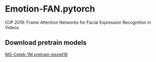 # Emotion-FAN.pytorch
 ICIP 2019: Frame Attention Networks for Facial Expression Recognition in Videos
 
## Download pretrain models
[MS-Celeb-1M pretrain resnet18](http://gitcafe.com)
